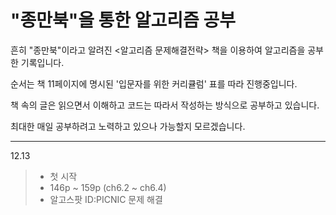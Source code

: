 # "종만북"을 통한 알고리즘 공부

흔히 "종만북"이라고 알려진 <알고리즘 문제해결전략> 책을 이용하여 알고리즘을 공부한 기록입니다.

순서는 책 11페이지에 명시된 '입문자를 위한 커리큘럼' 표를 따라 진행중입니다.

책 속의 글은 읽으면서 이해하고 코드는 따라서 작성하는 방식으로 공부하고 있습니다.

최대한 매일 공부하려고 노력하고 있으나 가능할지 모르겠습니다.


----------
12.13
> - 첫 시작
> - 146p ~ 159p (ch6.2 ~ ch6.4)
> - 알고스팟 ID:PICNIC 문제 해결
